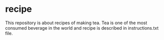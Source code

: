 # recipe
This repository is about recipes of making tea.
Tea is one of the most consumed beverage in the world and recipe is described in instructions.txt file.
